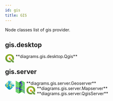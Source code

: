 ```yaml
---
id: gis
title: GIS
---
```


Node classes list of gis provider.

## gis.desktop


<img width="30" src="/img/resources/gis/desktop/qgis.png" alt="Qgis" style="float: left; padding-right: 5px;" >
**diagrams.gis.desktop.Qgis**

## gis.server


<img width="30" src="/img/resources/gis/server/geoserver.png" alt="Geoserver" style="float: left; padding-right: 5px;" >
**diagrams.gis.server.Geoserver**

<img width="30" src="/img/resources/gis/server/mapserver.png" alt="Mapserver" style="float: left; padding-right: 5px;" >
**diagrams.gis.server.Mapserver**

<img width="30" src="/img/resources/gis/server/qgis-server.png" alt="QgisServer" style="float: left; padding-right: 5px;" >
**diagrams.gis.server.QgisServer**
